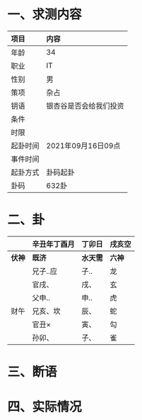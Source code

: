 # 一、求测内容
|项目|内容|
|:-|:-|
|年龄|34|
|职业|IT|
|性别|男|
|策项|杂占|
|钥语|银杏谷是否会给我们投资|
|条件||
|时限||
|起卦时间|2021年09月16日09点|
|事件时间||
|起卦方式|卦码起卦|
|卦码|632卦|

# 二、卦
||辛丑年丁酉月|丁卯日|戌亥空|
|:-|:-|:-|:-|
|**伏神**|**既济**|**水天需**|**六神**|
||兄子..应|子..|龙|
||官戌、|戌、|玄|
||父申..|申..|虎|
|财午|兄亥、坎|辰、|蛇|
||官丑×|寅、|勾|
||孙卯、|子、|雀|


# 三、断语

# 四、实际情况